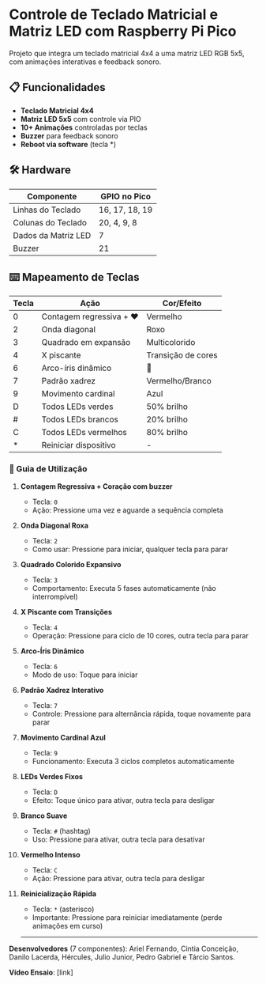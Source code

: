 # Controle de Teclado Matricial e Matriz LED com Raspberry Pi Pico

Projeto que integra um teclado matricial 4x4 a uma matriz LED RGB 5x5, com animações interativas e feedback sonoro.

## 📋 Funcionalidades
- **Teclado Matricial 4x4**
- **Matriz LED 5x5** com controle via PIO
- **10+ Animações** controladas por teclas
- **Buzzer** para feedback sonoro
- **Reboot via software** (tecla *)

## 🛠 Hardware
| Componente       | GPIO no Pico |
|------------------|--------------|
| Linhas do Teclado| 16, 17, 18, 19 | 
| Colunas do Teclado| 20, 4, 9, 8 |
| Dados da Matriz LED| 7          |
| Buzzer           | 21           |


## ⌨️ Mapeamento de Teclas
| Tecla | Ação                          | Cor/Efeito                 |
|-------|-------------------------------|----------------------------|
| 0     | Contagem regressiva + ❤️      | Vermelho                   |
| 2     | Onda diagonal                | Roxo                       |
| 3     | Quadrado em expansão         | Multicolorido              |
| 4     | X piscante                   | Transição de cores         |
| 6     | Arco-íris dinâmico           | 🌈                         |
| 7     | Padrão xadrez                | Vermelho/Branco            |
| 9     | Movimento cardinal           | Azul                       |
| D     | Todos LEDs verdes            | 50% brilho                 |
| #     | Todos LEDs brancos           | 20% brilho                 |
| C     | Todos LEDs vermelhos         | 80% brilho                 |
| *     | Reiniciar dispositivo        | -                          |

### 🎨 Guia de Utilização

1. **Contagem Regressiva + Coração com buzzer**  
   - Tecla: `0`  
   - Ação: Pressione uma vez e aguarde a sequência completa

2. **Onda Diagonal Roxa**  
   - Tecla: `2`  
   - Como usar: Pressione para iniciar, qualquer tecla para parar

3. **Quadrado Colorido Expansivo**  
   - Tecla: `3`  
   - Comportamento: Executa 5 fases automaticamente (não interrompível)

4. **X Piscante com Transições**  
   - Tecla: `4`  
   - Operação: Pressione para ciclo de 10 cores, outra tecla para parar

5. **Arco-Íris Dinâmico**  
   - Tecla: `6`  
   - Modo de uso: Toque para iniciar

6. **Padrão Xadrez Interativo**  
   - Tecla: `7`  
   - Controle: Pressione para alternância rápida, toque novamente para parar

7. **Movimento Cardinal Azul**  
   - Tecla: `9`  
   - Funcionamento: Executa 3 ciclos completos automaticamente

8. **LEDs Verdes Fixos**  
   - Tecla: `D`  
   - Efeito: Toque único para ativar, outra tecla para desligar

9. **Branco Suave**  
   - Tecla: `#` (hashtag)  
   - Uso: Pressione para ativar, outra tecla para desativar

10. **Vermelho Intenso**  
    - Tecla: `C`  
    - Ação: Pressione para ativar, outra tecla para desligar

11. **Reinicialização Rápida**  
    - Tecla: `*` (asterisco)  
    - Importante: Pressione para reiniciar imediatamente (perde animações em curso)
   
    --------------------------------------------------
**Desenvolvedores** (7 componentes): Ariel Fernando, Cintia Conceição, Danilo Lacerda, Hércules, Julio Junior, Pedro Gabriel e Tárcio Santos.

**Vídeo Ensaio**: [link]
